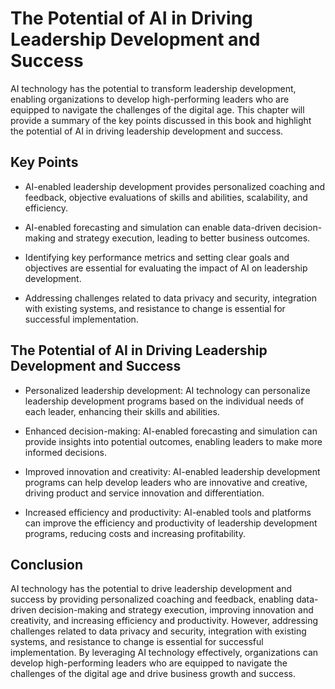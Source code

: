 The Potential of AI in Driving Leadership Development and Success
========================================================================================

AI technology has the potential to transform leadership development, enabling organizations to develop high-performing leaders who are equipped to navigate the challenges of the digital age. This chapter will provide a summary of the key points discussed in this book and highlight the potential of AI in driving leadership development and success.

Key Points
----------

* AI-enabled leadership development provides personalized coaching and feedback, objective evaluations of skills and abilities, scalability, and efficiency.

* AI-enabled forecasting and simulation can enable data-driven decision-making and strategy execution, leading to better business outcomes.

* Identifying key performance metrics and setting clear goals and objectives are essential for evaluating the impact of AI on leadership development.

* Addressing challenges related to data privacy and security, integration with existing systems, and resistance to change is essential for successful implementation.

The Potential of AI in Driving Leadership Development and Success
-----------------------------------------------------------------

* Personalized leadership development: AI technology can personalize leadership development programs based on the individual needs of each leader, enhancing their skills and abilities.

* Enhanced decision-making: AI-enabled forecasting and simulation can provide insights into potential outcomes, enabling leaders to make more informed decisions.

* Improved innovation and creativity: AI-enabled leadership development programs can help develop leaders who are innovative and creative, driving product and service innovation and differentiation.

* Increased efficiency and productivity: AI-enabled tools and platforms can improve the efficiency and productivity of leadership development programs, reducing costs and increasing profitability.

Conclusion
----------

AI technology has the potential to drive leadership development and success by providing personalized coaching and feedback, enabling data-driven decision-making and strategy execution, improving innovation and creativity, and increasing efficiency and productivity. However, addressing challenges related to data privacy and security, integration with existing systems, and resistance to change is essential for successful implementation. By leveraging AI technology effectively, organizations can develop high-performing leaders who are equipped to navigate the challenges of the digital age and drive business growth and success.
